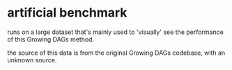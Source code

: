 # artificial benchmark

runs on a large dataset that's mainly used to 'visually' see the performance of this Growing DAGs method.

the source of this data is from the original Growing DAGs codebase, with an unknown source.
